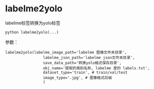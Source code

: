 # labelme2yolo
labelme标签转换为yolo标签

`python labelme2yolo(...)`

参数：
```
labelme2yolo(labelme_image_path='labelme 图像文件夹目录',
                 labelme_json_path='labelme json文件夹目录',
                 save_data_path='转换yolo格式保存目录',
                 obj_name='提取的类别名称, labelme 里的 labels.txt',
                 dataset_type='train', # train/val/test
                 image_type='.jpg', # 图像格式后缀
                 )
```


